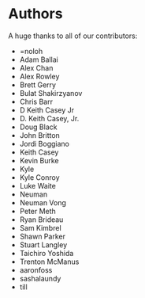 Authors
=======

A huge thanks to all of our contributors:


- =noloh 
- Adam Ballai 
- Alex Chan 
- Alex Rowley 
- Brett Gerry 
- Bulat Shakirzyanov 
- Chris Barr 
- D Keith Casey Jr 
- D. Keith Casey, Jr. 
- Doug Black 
- John Britton 
- Jordi Boggiano 
- Keith Casey 
- Kevin Burke 
- Kyle 
- Kyle Conroy 
- Luke Waite 
- Neuman 
- Neuman Vong 
- Peter Meth 
- Ryan Brideau 
- Sam Kimbrel 
- Shawn Parker 
- Stuart Langley 
- Taichiro Yoshida 
- Trenton McManus 
- aaronfoss 
- sashalaundy 
- till 
